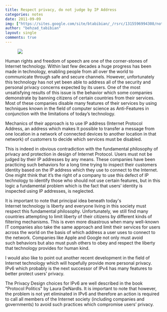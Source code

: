 ```yaml
---
title: Respect privacy, do not judge by IP Address
categories: notes
date: 2011-09-09
img: ["https://sites.google.com/site/btabibian/_/rsrc/1315596994308/notes/respectprivacydonotjudgebyipaddress/Human%20Rights%20Logo.jpg"]
author: "behzad_tabibian"
layout: single
comments: true
---
```

<figure class="pull-left-third">
<img src="https://sites.google.com/site/btabibian/_/rsrc/1315596994308/notes/respectprivacydonotjudgebyipaddress/Human%20Rights%20Logo.jpg">
</figure>
Human rights and freedom
of speech are one of the corner-stones of Internet technology. Within last few decades a huge progress has been made in technology, enabling people from all over
the world to communicate through safe and secure channels. However, unfortunately
this technology has not yet been able to address all of the security and
personal privacy concerns expected by its users. One of the most unsatisfying
results of this issue is the behavior which some companies demonstrate by
banning citizens of certain countries from their services. Most of these
companies disable many features of their services by using techniques known in
the field of computer science as Anti-Features in conjunction with the
limitations of today’s technology.

Mechanics of their
approach is to use IP address (Internet Protocol Address, an address which makes It
possible to transfer a message from one location in a network of connected
devices to another location in that network) of customers to decide which
services must be disabled.

This is indeed in obvious contradiction with
the fundamental philosophy of privacy and protection in design of Internet
Protocol. Users must not be judged by their IP addresses by any means. These
companies have been practicing such behaviors for a long time trying to inspect
their customers identity based on the IP address which they use to connect to
the Internet. One might think that it’s the right of a company to use this
defect of IP technology to identify those who should not use certain features,
but in this logic a fundamental problem which is the fact that users’ identity is
inspected using IP addresses, is neglected.

It is important to note
that principal idea beneath today's Internet technology is liberty
and everyone living in this society must respect this fundamental philosophy.
Unfortunately, we still find many countries attempting to limit liberty of
their citizens by different kinds of filtering mechanisms. This is even more
disastrous when many well-known IT companies also take the same approach
and limit their services for users across the world on the basis of which
address a user uses to connect to the network. Companies like Apple and Google
not only must avoid such behaviors but also must push others to obey
and respect the liberty that technology provides for human kind.</font></p>
I would also like to
point out another recent development in the field of
Internet technology which will hopefully provide more personal
privacy. IPv6 which probably is the next successor of IPv4 has many
features to better protect users’ privacy.

The Privacy Design choices
for IPv6 are well described in the book "Protocol Politics" by Laura DeNardls. It
is important to note that however, the problem is not yet eliminated in IPv6
and therefore an action is required to call all members of the Internet
society (including companies and governments) to avoid such practices which compromise
users’ privacy.
